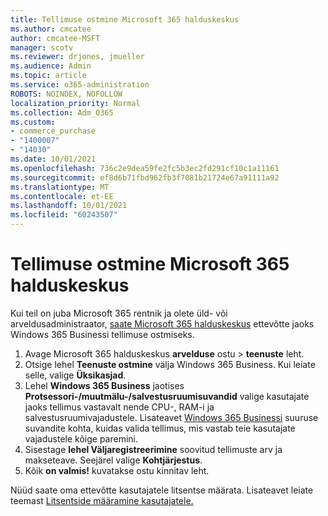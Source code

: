 ```yaml
---
title: Tellimuse ostmine Microsoft 365 halduskeskus
ms.author: cmcatee
author: cmcatee-MSFT
manager: scotv
ms.reviewer: drjones, jmueller
ms.audience: Admin
ms.topic: article
ms.service: o365-administration
ROBOTS: NOINDEX, NOFOLLOW
localization_priority: Normal
ms.collection: Adm_O365
ms.custom:
- commerce_purchase
- "1400007"
- "14030"
ms.date: 10/01/2021
ms.openlocfilehash: 736c2e9dea59fe2fc5b3ec2fd291cf10c1a11161
ms.sourcegitcommit: ef8d6b71fbd962fb3f7081b21724e67a91111a92
ms.translationtype: MT
ms.contentlocale: et-EE
ms.lasthandoff: 10/01/2021
ms.locfileid: "60243507"
---
```

# <a name="buy-a-subscription-through-the-microsoft-365-admin-center"></a>Tellimuse ostmine Microsoft 365 halduskeskus

Kui teil on juba Microsoft 365 rentnik ja olete üld- või arveldusadministraator, [saate Microsoft 365 halduskeskus](https://go.microsoft.com/fwlink/p/?linkid=2024339) ettevõtte jaoks Windows 365 Businessi tellimuse ostmiseks.

1. Avage Microsoft 365 halduskeskus **arvelduse** ostu  >  **teenuste** leht.
2. Otsige lehel **Teenuste ostmine** välja Windows 365 Business. Kui leiate selle, valige **Üksikasjad**.
3. Lehel **Windows 365 Business** jaotises **Protsessori-/muutmälu-/salvestusruumisuvandid** valige kasutajate jaoks tellimus vastavalt nende CPU-, RAM-i ja salvestusruumivajadustele.  Lisateavet [Windows 365 Businessi](https://docs.microsoft.com/microsoft-365/admin/setup/windows-365-business-sizing) suuruse suvandite kohta, kuidas valida tellimus, mis vastab teie kasutajate vajadustele kõige paremini.
4. Sisestage **lehel Väljaregistreerimine** soovitud tellimuste arv ja makseteave. Seejärel valige **Kohtjärjestus**.
5. Kõik **on valmis!** kuvatakse ostu kinnitav leht.

Nüüd saate oma ettevõtte kasutajatele litsentse määrata. Lisateavet leiate teemast [Litsentside määramine kasutajatele.](https://docs.microsoft.com/microsoft-365/admin/setup/get-started-windows-365-business#assign-licenses-to-users)
